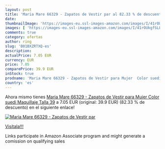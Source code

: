 ```yaml
---
layout: post
title: 'Maria Mare 66329 - Zapatos de Vestir par al 82.33 % de descuento'
date: 
thumbnailImage: 'https://images-eu.ssl-images-amazon.com/images/I/41rOUkgfSLL._SL200_.jpg'
images: [ 'https://images-eu.ssl-images-amazon.com/images/I/41rOUkgfSLL._SL200_.jpg' ]
comments: true
category: ofertas
author: ring
slug: 'B01BXZRTXQ-es'
description:
actualPrice: 7.05 EUR
currency: EUR
price: 7.05
comparePrice: 39.9 EUR
inStock: true
prodname: 'Maria Mare 66329 - Zapatos de Vestir para Mujer  Color suedi Maquillaje  Talla 39'
country: 'es'
---
```


Ahora mismo tienes [Maria Mare 66329 - Zapatos de Vestir para Mujer  Color suedi Maquillaje  Talla 39](https://www.amazon.es/dp/B01BXZRTXQ/?tag=tolees-21) a 7.05 EUR (original: 39.9 EUR) (82.33 %  de descuento) en el siguiente enlace!

[![Maria Mare 66329 - Zapatos de Vestir par](https://images-eu.ssl-images-amazon.com/images/I/41rOUkgfSLL._SL200_.jpg)](https://www.amazon.es/dp/B01BXZRTXQ/?tag=tolees-21)

[Visítala!!!](https://www.amazon.es/dp/B01BXZRTXQ/?tag=tolees-21)

Links participate in Amazon Associate program and might generate a comission on qualifying sales
